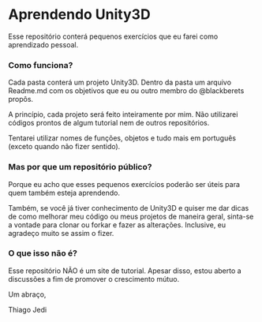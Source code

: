 Aprendendo Unity3D
========

Esse repositório conterá pequenos exercícios que eu farei como aprendizado pessoal.

### Como funciona?

Cada pasta conterá um projeto Unity3D. 
Dentro da pasta um arquivo Readme.md com os objetivos que eu ou outro membro do @blackberets propôs.

A princípio, cada projeto será feito inteiramente por mim. Não utilizarei códigos prontos de algum tutorial nem de outros repositórios.

Tentarei utilizar nomes de funções, objetos e tudo mais em português (exceto quando não fizer sentido).

### Mas por que um repositório público?

Porque eu acho que esses pequenos exercícios poderão ser úteis para quem também esteja aprendendo.

Também, se você já tiver conhecimento de Unity3D e quiser me dar dicas de como melhorar meu código ou meus projetos de maneira geral, sinta-se a vontade para clonar ou forkar e fazer as alterações. 
Inclusive, eu agradeço muito se assim o fizer.

### O que isso não é?

Esse repositório NÃO é um site de tutorial. 
Apesar disso, estou aberto a discussões a fim de promover o crescimento mútuo.

Um abraço,

Thiago Jedi
